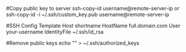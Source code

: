 #Copy public key to server
ssh-copy-id username@remote-server-ip
or
ssh-copy-id -i ~/.ssh/custom_key.pub username@remote-server-ip

#SSH Config Template
Host shortname
HostName full.domain.com
User your-username
IdentityFile ~/.ssh/id_rsa

#Remove public keys
echo "" > ~/.ssh/authorized_keys
